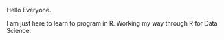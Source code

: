Hello Everyone.

I am just here to learn to program in R.  Working my way through R for Data Science.
